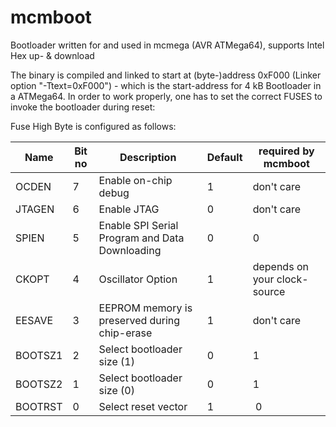 # mcmboot
Bootloader written for and used in mcmega (AVR ATMega64), supports Intel Hex up- &amp; download

The binary is compiled and linked to start at (byte-)address 0xF000 (Linker option "-Ttext=0xF000") - which is the start-address for 4 kB Bootloader in a ATMega64.
In order to work properly, one has to set the correct FUSES to invoke the bootloader during reset:

Fuse High Byte is configured as follows:

Name | Bit no | Description | Default | __required by mcmboot__
---|---|---|---|---|
OCDEN|7| Enable on-chip debug| 1 | don't care
JTAGEN|6| Enable JTAG| 0 | don't care
SPIEN|5| Enable SPI Serial Program and Data Downloading| 0 | 0
CKOPT|4| Oscillator Option | 1 | depends on your clock-source
EESAVE|3| EEPROM memory is preserved during chip-erase| 1 | don't care
BOOTSZ1|2| Select bootloader size (1)| 0 | 1
BOOTSZ2|1| Select bootloader size (0)| 0 | 1
BOOTRST|0| Select reset vector | 1 | 0

